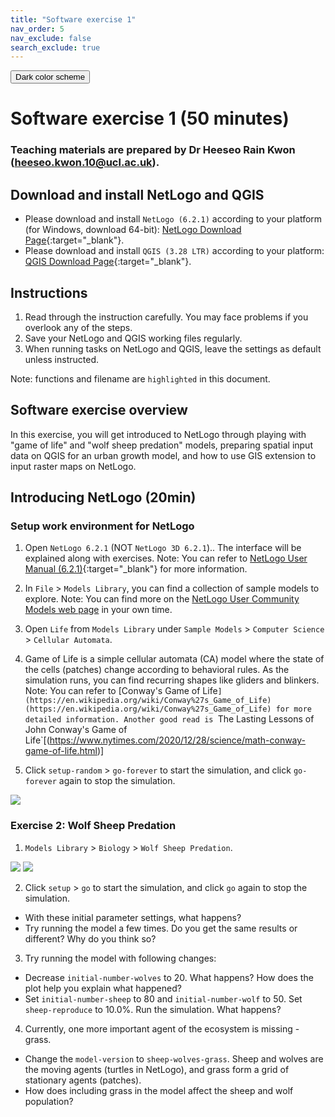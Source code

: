 ```yaml
---
title: "Software exercise 1"
nav_order: 5
nav_exclude: false
search_exclude: true
---
```


<button class="btn js-toggle-dark-mode">Dark color scheme</button>

<script type="text/javascript" src="{{ "/assets/js/dark-mode-preview.js" | absolute_url }}"></script>

# Software exercise 1 (50 minutes)
### Teaching materials are prepared by Dr Heeseo Rain Kwon (heeseo.kwon.10@ucl.ac.uk). 

## Download and install NetLogo and QGIS
- Please download and install `NetLogo (6.2.1)` according to your platform (for Windows, download 64-bit): [NetLogo Download Page](https://ccl.northwestern.edu/netlogo/6.2.1/){:target="_blank"}.
- Please download and install `QGIS (3.28 LTR)` according to your platform: [QGIS Download Page](https://www.qgis.org/en/site/forusers/download.html#){:target="_blank"}.

## Instructions
1. Read through the instruction carefully. You may face problems if you overlook any of the steps.
2. Save your NetLogo and QGIS working files regularly.
3. When running tasks on NetLogo and QGIS, leave the settings as default unless instructed.

Note: functions and filename are `highlighted` in this document.

## Software exercise overview
In this exercise, you will get introduced to NetLogo through playing with "game of life" and "wolf sheep predation" models, preparing spatial input data on QGIS for an urban growth model, and how to use GIS extension to input raster maps on NetLogo.

## Introducing NetLogo (20min)

### Setup work environment for NetLogo
1. Open `NetLogo 6.2.1` (NOT `NetLogo 3D 6.2.1`).. The interface will be explained along with exercises. Note: You can refer to [NetLogo User Manual (6.2.1)](https://ccl.northwestern.edu/netlogo/6.2.1/docs/){:target="_blank"} for more information.
3. In `File` > `Models Library`, you can find a collection of sample models to explore. Note: You can find more on the [NetLogo User Community Models web page](http://ccl.northwestern.edu/netlogo/models/community/index.cgi) in your own time.

2. Open `Life` from `Models Library` under `Sample Models` > `Computer Science` > `Cellular Automata`.
3. Game of Life is a simple cellular automata (CA) model where the state of the cells (patches) change according to behavioral rules. As the simulation runs, you can find recurring shapes like gliders and blinkers. Note: You can refer to [Conway's Game of Life`](https://en.wikipedia.org/wiki/Conway%27s_Game_of_Life)(https://en.wikipedia.org/wiki/Conway%27s_Game_of_Life) for more detailed information. Another good read is `The Lasting Lessons of John Conway's Game of Life`[(https://www.nytimes.com/2020/12/28/science/math-conway-game-of-life.html)]
4. Click `setup-random` > `go-forever` to start the simulation, and click `go-forever` again to stop the simulation.

![](statics/Sup2_gameoflife1.PNG)

### Exercise 2: Wolf Sheep Predation
1. `Models Library` > `Biology` > `Wolf Sheep Predation`.

![](statics/Sup2_wolfsheep1.PNG)
![](statics/Sup2_wolfsheep2.PNG)

2. Click `setup` > `go` to start the simulation, and click `go` again to stop the simulation.
- With these initial parameter settings, what happens?
- Try running the model a few times. Do you get the same results or different? Why do you think so?

3. Try running the model with following changes:
- Decrease `initial-number-wolves` to 20. What happens? How does the plot help you explain what happened?
- Set `initial-number-sheep` to 80 and `initial-number-wolf` to 50. Set `sheep-reproduce` to 10.0%. Run the simulation. What happens?

4. Currently, one more important agent of the ecosystem is missing - grass.
- Change the `model-version` to `sheep-wolves-grass`. Sheep and wolves are the moving agents (turtles in NetLogo), and grass form a grid of stationary agents (patches).
- How does including grass in the model affect the sheep and wolf population?

